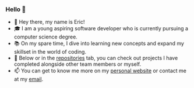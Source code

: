 ### Hello 👋

- 👋 Hey there, my name is Eric!
- 🎓 I am a young aspiring software developer who is currently pursuing a computer science degree.
- 📚 On my spare time, I dive into learning new concepts and expand my skillset in the world of coding.
- 👀 Below or in the [repositories](https://github.com/ejrey?tab=repositories) tab, you can check out projects I have completed alongside other team members or myself.
- 📫 You can get to know me more on my [personal website](https://ejrey.github.io/) or contact me at my [email](ejreyes@sfu.ca).


<!-- **ejrey/ejrey** is a ✨ _special_ ✨ repository because its `README.md` (this file) appears on your GitHub profile. -->

